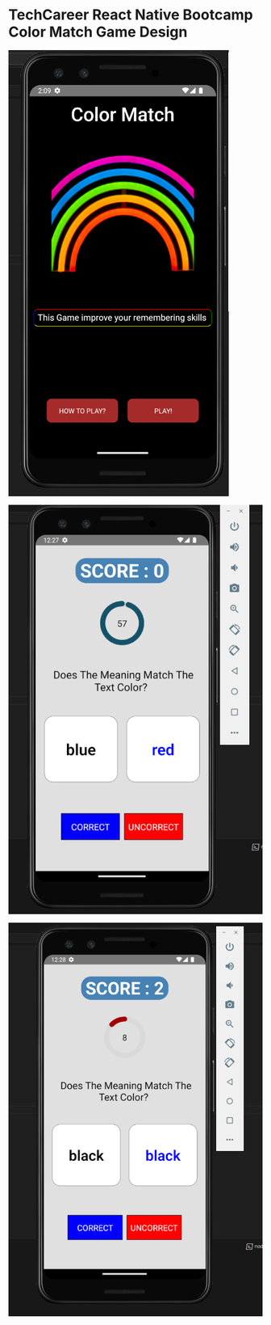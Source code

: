 # TechCareer React Native Bootcamp Color Match Game Design

![Main Menu](https://raw.githubusercontent.com/ferhatseker180/ColorMatchGame/main/game-menu.PNG)

![Screen2](https://raw.githubusercontent.com/ferhatseker180/ColorMatchGame/main/game1.PNG)

![Screen3](https://raw.githubusercontent.com/ferhatseker180/ColorMatchGame/main/game3.PNG)

